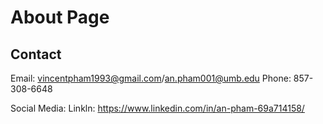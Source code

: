 # About Page

## Contact
Email: vincentpham1993@gmail.com/an.pham001@umb.edu
Phone: 857-308-6648

Social Media:
Linkln: https://www.linkedin.com/in/an-pham-69a714158/
<div>
<a href="#" class="fa fa-facebook"></a>
<a href="#" class="fa fa-twitter"></a>
 </div>
